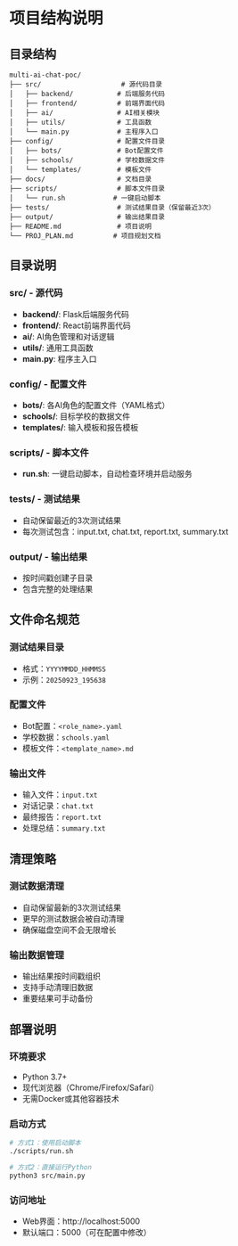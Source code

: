 # 项目结构说明

## 目录结构

```
multi-ai-chat-poc/
├── src/                    # 源代码目录
│   ├── backend/           # 后端服务代码
│   ├── frontend/          # 前端界面代码
│   ├── ai/                # AI相关模块
│   ├── utils/             # 工具函数
│   └── main.py            # 主程序入口
├── config/                # 配置文件目录
│   ├── bots/              # Bot配置文件
│   ├── schools/           # 学校数据文件
│   └── templates/         # 模板文件
├── docs/                  # 文档目录
├── scripts/               # 脚本文件目录
│   └── run.sh            # 一键启动脚本
├── tests/                 # 测试结果目录（保留最近3次）
├── output/                # 输出结果目录
├── README.md              # 项目说明
└── PROJ_PLAN.md          # 项目规划文档
```

## 目录说明

### src/ - 源代码
- **backend/**: Flask后端服务代码
- **frontend/**: React前端界面代码
- **ai/**: AI角色管理和对话逻辑
- **utils/**: 通用工具函数
- **main.py**: 程序主入口

### config/ - 配置文件
- **bots/**: 各AI角色的配置文件（YAML格式）
- **schools/**: 目标学校的数据文件
- **templates/**: 输入模板和报告模板

### scripts/ - 脚本文件
- **run.sh**: 一键启动脚本，自动检查环境并启动服务

### tests/ - 测试结果
- 自动保留最近的3次测试结果
- 每次测试包含：input.txt, chat.txt, report.txt, summary.txt

### output/ - 输出结果
- 按时间戳创建子目录
- 包含完整的处理结果

## 文件命名规范

### 测试结果目录
- 格式：`YYYYMMDD_HHMMSS`
- 示例：`20250923_195638`

### 配置文件
- Bot配置：`<role_name>.yaml`
- 学校数据：`schools.yaml`
- 模板文件：`<template_name>.md`

### 输出文件
- 输入文件：`input.txt`
- 对话记录：`chat.txt`
- 最终报告：`report.txt`
- 处理总结：`summary.txt`

## 清理策略

### 测试数据清理
- 自动保留最新的3次测试结果
- 更早的测试数据会被自动清理
- 确保磁盘空间不会无限增长

### 输出数据管理
- 输出结果按时间戳组织
- 支持手动清理旧数据
- 重要结果可手动备份

## 部署说明

### 环境要求
- Python 3.7+
- 现代浏览器（Chrome/Firefox/Safari）
- 无需Docker或其他容器技术

### 启动方式
```bash
# 方式1：使用启动脚本
./scripts/run.sh

# 方式2：直接运行Python
python3 src/main.py
```

### 访问地址
- Web界面：http://localhost:5000
- 默认端口：5000（可在配置中修改）